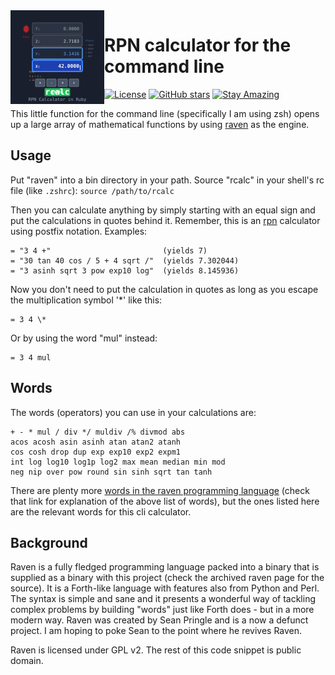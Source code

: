 <img src="img/rcalc_logo.svg" align="left" width="150" height="150" alt="rcalc Logo">

# RPN calculator for the command line

[![License](https://img.shields.io/badge/License-Public%20Domain-brightgreen.svg)](https://unlicense.org/)
[![GitHub stars](https://img.shields.io/github/stars/isene/rcalc.svg)](https://github.com/isene/rcalc/stargazers)
[![Stay Amazing](https://img.shields.io/badge/Stay-Amazing-blue.svg)](https://isene.org)

This little function for the command line (specifically I am using zsh) opens
up a large array of mathematical functions by using
[raven](https://web.archive.org/web/20070828224224/http://mythago.net/language.html)
as the engine.


## Usage

Put "raven" into a bin directory in your path. Source "rcalc" in your shell's
rc file (like `.zshrc`): `source /path/to/rcalc`

Then you can calculate anything by simply starting with an equal sign and put
the calculations in quotes behind it. Remember, this is an
[rpn](ihttps://en.wikipedia.org/wiki/Reverse_Polish_notation) calculator using
postfix notation. Examples:

```
= "3 4 +"                         (yields 7)
= "30 tan 40 cos / 5 + 4 sqrt /"  (yields 7.302044)
= "3 asinh sqrt 3 pow exp10 log"  (yields 8.145936)
```

Now you don't need to put the calculation in quotes as long as you escape the
multiplication symbol '*' like this:

```
= 3 4 \*
```
Or by using the word "mul" instead:

```
= 3 4 mul
```


## Words

The words (operators) you can use in your calculations are:

```
+ - * mul / div */ muldiv /% divmod abs 
acos acosh asin asinh atan atan2 atanh 
cos cosh drop dup exp exp10 exp2 expm1 
int log log10 log1p log2 max mean median min mod
neg nip over pow round sin sinh sqrt tan tanh
```

There are plenty more [words in the raven programming
language](https://web.archive.org/web/20070828225150/http://mythago.net/manual.html)
(check that link for explanation of the above list of words), but the ones
listed here are the relevant words for this cli calculator.


## Background 

Raven is a fully fledged programming language packed into a binary that is
supplied as a binary with this project (check the archived raven page for the
source). It is a Forth-like language with features also from Python and Perl.
The syntax is simple and sane and it presents a wonderful way of tackling
complex problems by building "words" just like Forth does - but in a more
modern way. Raven was created by Sean Pringle and is a now a defunct project.
I am hoping to poke Sean to the point where he revives Raven.

Raven is licensed under GPL v2. The rest of this code snippet is public
domain.
